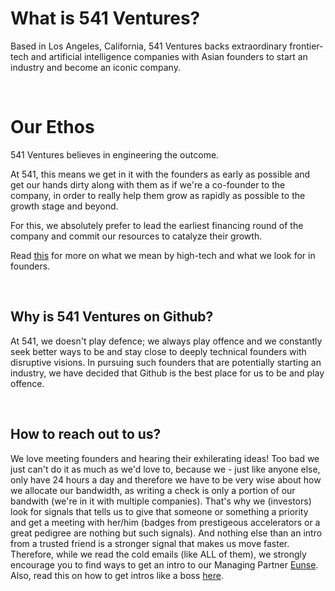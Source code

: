 # What is 541 Ventures?

Based in Los Angeles, California, 541 Ventures backs extraordinary frontier-tech and artificial intelligence companies with Asian founders to start an industry and become an iconic company.

<br/>

# Our Ethos

541 Ventures believes in engineering the outcome.

At 541, this means we get in it with the founders as early as possible and get our hands dirty along with them as if we're a co-founder to the company, in order to really help them grow as rapidly as possible to the growth stage and beyond.

For this, we absolutely prefer to lead the earliest financing round of the company and commit our resources to catalyze their growth.

Read [this](https://github.com/541VC/541/blob/main/Our_Thesis.md) for more on what we mean by high-tech and what we look for in founders.

<br/>

## Why is 541 Ventures on Github?

At 541, we doesn't play defence; we always play offence and we constantly seek better ways to be and stay close to deeply technical founders with disruptive visions.
In pursuing such founders that are potentially starting an industry, we have decided that Github is the best place for us to be and play offence.

<br/>

## How to reach out to us?

We love meeting founders and hearing their exhilerating ideas! Too bad we just can't do it as much as we'd love to, because we - just like anyone else, only have 24 hours a day and therefore we have to be very wise about how we allocate our bandwidth, as writing a check is only a portion of our bandwith (we're in it with multiple companies).
That's why we (investors) look for signals that tells us to give that someone or something a priority and get a meeting with her/him (badges from prestigeous accelerators or a great pedigree are nothing but such signals). And nothing else than an intro from a trusted friend is a stronger signal that makes us move faster. Therefore, while we read the cold emails (like ALL of them), we strongly encourage you to find ways to get an intro to our Managing Partner [Eunse](https://linkedin.com/in/eunse).  Also, read this on how to get intros like a boss [here](http://eun5e.com/2022/02/how-to-get-intros-like-a-boss/).
